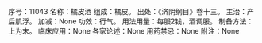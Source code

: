 序号：11043
名称：橘皮酒
组成：橘皮。
出处：《济阴纲目》卷十三。
主治：产后肌浮。
加减：None
功效：行气。
用法用量：每服2钱，酒调服。
制备方法：上为末。
临床应用：None
各家论述：None
用药禁忌：None
附注：None
